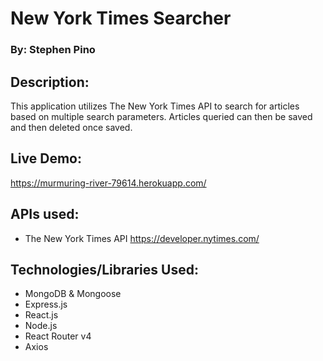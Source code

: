 # New York Times Searcher
### By: Stephen Pino

## Description:
This application utilizes The New York Times API to search for articles based on multiple search parameters.  Articles queried can then be saved and then deleted once saved.

## Live Demo: 
https://murmuring-river-79614.herokuapp.com/

## APIs used:
* The New York Times API <https://developer.nytimes.com/>

## Technologies/Libraries Used:
* MongoDB & Mongoose
* Express.js
* React.js
* Node.js
* React Router v4
* Axios
